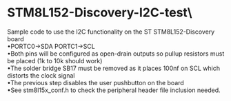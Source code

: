 # STM8L152-Discovery-I2C-test\
Sample code to use the I2C functionality on the ST STM8L152-Discovery board\
•PORTC0->SDA PORTC1->SCL\
•Both pins will be configured as open-drain outputs so pullup resistors must be placed (1k to 10k should work)\
•The solder bridge SB17 must be removed as it places 100nf on SCL which distorts the clock signal\
•The previous step disables the user pushbutton on the board\
•See stm8l15x_conf.h to check the peripheral header file inclusion needed.
